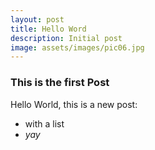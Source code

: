 ```yaml
---
layout: post
title: Hello Word
description: Initial post
image: assets/images/pic06.jpg
---
```

### This is the first Post

Hello World, this is a new post:

-   with a list
-   *yay*
